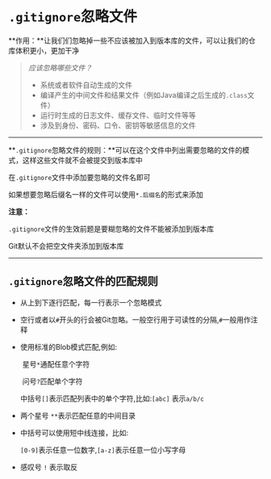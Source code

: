 # `.gitignore`忽略文件

**作用：**让我们们忽略掉一些不应该被加入到版本库的文件，可以让我们的仓库体积更小，更加干净

> *应该忽略哪些文件？*
>
> - 系统或者软件自动生成的文件
> - 编译产生的中间文件和结果文件（例如Java编译之后生成的`.class`文件）
> - 运行时生成的日志文件、缓存文件、临时文件等等
> - 涉及到身份、密码、口令、密钥等敏感信息的文件

------

**`.gitignore`忽略文件的规则：**可以在这个文件中列出需要忽略的文件的模式，这样这些文件就不会被提交到版本库中

在`.gitignore`文件中添加要忽略的文件名即可

如果想要忽略后缀名一样的文件可以使用`*.后缀名`的形式来添加

**注意：**

`.gitignore`文件的生效前题是要糊忽略的文件不能被添加到版本库

Git默认不会把空文件夹添加到版本库

------

## `.gitignore`忽略文件的匹配规则

- 从上到下逐行匹配，每一行表示一个忽略模式

- 空行或者以`#`开头的行会被Git忽略。一般空行用于可读性的分隔,`#`一般用作注释

- 使用标准的Blob模式匹配,例如:

  ​	星号`*`通配任意个字符

  ​	问号`?`匹配单个字符

  ​	中括号`[]`表示匹配列表中的单个字符,比如:`[abc]` 表示`a/b/c`

- 两个星号 `**`表示匹配任意的中间目录

- 中括号可以使用短中线连接，比如:

  ​	`[0-9]`表示任意一位数字,`[a-z]`表示任意一位小写字母

- 感叹号 `!` 表示取反

